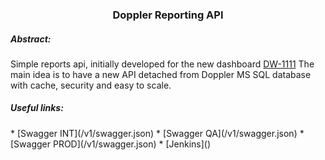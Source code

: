 <p align="center">
  <h3 align="center">Doppler Reporting API</h3>
</p>

<!-- ABSTRACT -->
<h5>Abstract:</h5>

Simple reports api, initially developed for the new dashboard [DW-1111](https://makingsense.atlassian.net/browse/DW-1111) 
The main idea is to have a new API detached from Doppler MS SQL database with cache, security and easy to scale.

<h5>Useful links:</h5>
<!-- TODO: fix this urls and add some examples of valid querys -->
* [Swagger INT](/v1/swagger.json)
* [Swagger QA](/v1/swagger.json)
* [Swagger PROD](/v1/swagger.json)
* [Jenkins]()